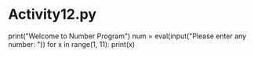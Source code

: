 # Activity12.py
print("Welcome to Number Program")
num = eval(input("Please enter any number: "))
for x in range(1, 11):
  print(x)
